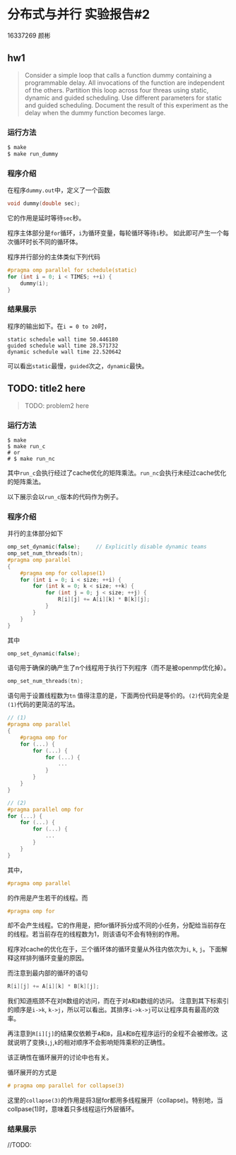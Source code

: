 # 分布式与并行 实验报告#2
16337269 颜彬
## hw1
> Consider a simple loop that calls a function dummy containing a programmable delay. All invocations of the function are independent of the others. Partition this loop across four threas using static, dynamic and guided scheduling. Use different parameters for static and guided scheduling. Document the result of this experiment as the delay when the dummy function becomes large.
### 运行方法
``` sh
$ make
$ make run_dummy
```
### 程序介绍
在程序`dummy.out`中，定义了一个函数
```C
void dummy(double sec);
```
它的作用是延时等待`sec`秒。

程序主体部分是`for`循环，`i`为循环变量，每轮循环等待`i`秒。
如此即可产生一个每次循环时长不同的循环体。

程序并行部分的主体类似下列代码
``` C
#pragma omp parallel for schedule(static)
for (int i = 0; i < TIMES; ++i) {
    dummy(i);
}
```
### 结果展示
程序的输出如下。在`i = 0 to 20`时，
```
static schedule wall time 50.446180
guided schedule wall time 28.571732
dynamic schedule wall time 22.520642
```
可以看出`static`最慢，`guided`次之，`dynamic`最快。

## TODO: title2 here
> TODO: problem2 here

### 运行方法
``` shell
$ make
$ make run_c
# or
# $ make run_nc
```
其中`run_c`会执行经过了cache优化的矩阵乘法。`run_nc`会执行未经过cache优化的矩阵乘法。

以下展示会以`run_c`版本的代码作为例子。

### 程序介绍
并行的主体部分如下
``` C++
omp_set_dynamic(false);     // Explicitly disable dynamic teams
omp_set_num_threads(tn);
#pragma omp parallel 
{
    #pragma omp for collapse(1)
    for (int i = 0; i < size; ++i) {
        for (int k = 0; k < size; ++k) {
            for (int j = 0; j < size; ++j) {
                R[i][j] += A[i][k] * B[k][j];
            }
        }
    }
} 
```
其中
```C++
omp_set_dynamic(false);
```
语句用于确保的确产生了n个线程用于执行下列程序（而不是被openmp优化掉）。
``` C++
omp_set_num_threads(tn);
```
语句用于设置线程数为`tn`
值得注意的是，下面两份代码是等价的。`(2)`代码完全是`(1)`代码的更简洁的写法。
``` C++
// (1)
#pragma omp parallel
{
    #pragma omp for
    for (...) {
        for (...) {
            for (...) {
                ... 
            }
        }
    }
}

// (2)
#pragma parallel omp for 
for (...) {
    for (...) {
        for (...) {
            ... 
        }
    }
}
```
其中，
``` C++
#pragma omp parallel
```
的作用是产生若干的线程。而
```C++
#pragma omp for 
```
却不会产生线程。它的作用是，把for循环拆分成不同的小任务，分配给当前存在的线程。若当前存在的线程数为1，则该语句不会有特别的作用。

程序对cache的优化在于，三个循环体的循环变量从外往内依次为`i`, `k`, `j`。下面解释这样排列循环变量的原因。

而注意到最内部的循环的语句
``` C++
R[i][j] += A[i][k] * B[k][j];
```
我们知道瓶颈不在对`R`数组的访问，而在于对`A`和`B`数组的访问。
注意到其下标索引的顺序是`i->k`, `k->j`，所以可以看出。其排序`i->k->j`可以让程序具有最高的效率。

再注意到`R[i][j]`的结果仅依赖于`A`和`B`，且`A`和`B`在程序运行的全程不会被修改。这就说明了变换`i`,`j`,`k`的相对顺序不会影响矩阵乘积的正确性。

该正确性在循环展开的讨论中也有关。

循环展开的方式是
``` C++
# pragma omp parallel for collapse(3)
```
这里的`collapse(3)`的作用是将3层for都用多线程展开（collapse)。特别地，当collpase(1)时，意味着只多线程运行外层循环。

### 结果展示
//TODO: